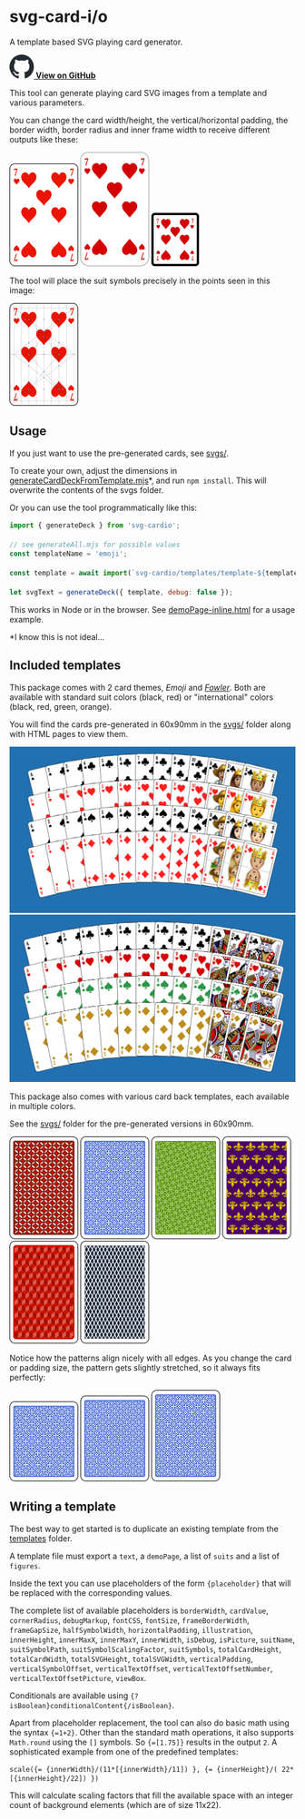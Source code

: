 # svg-card-i/o

A template based SVG playing card generator.

[**<img style="height: 3em;" src="https://raw.githubusercontent.com/ThomasR/Skatalysator/main/ui/svg-cardio/docs/github-mark.svg" alt="github logo"> View on GitHub**](https://github.com/ThomasR/Skatalysator/blob/main/ui/svg-cardio/)

This tool can generate playing card SVG images from a template and various parameters.

You can change the card width/height, the vertical/horizontal padding, the border width, border radius and inner frame width to receive different outputs like these:

![7 of hearts, default](https://raw.githubusercontent.com/ThomasR/Skatalysator/main/ui/svg-cardio/docs/hearts-7.svg)
![7 of hearts, large](https://raw.githubusercontent.com/ThomasR/Skatalysator/main/ui/svg-cardio/docs/hearts-7-large.svg)
![7 of hearts, mini](https://raw.githubusercontent.com/ThomasR/Skatalysator/main/ui/svg-cardio/docs/hearts-7-mini.svg)

The tool will place the suit symbols precisely in the points seen in this image:

![diagram of calculated intersection points](https://raw.githubusercontent.com/ThomasR/Skatalysator/main/ui/svg-cardio/docs/hearts-7-debug.svg)

## Usage

If you just want to use the pre-generated cards, see [svgs/](./svgs).

To create your own, adjust the dimensions in [generateCardDeckFromTemplate.mjs](./generator/generateCardDeckFromTemplate.mjs)*, and run `npm install`. This will overwrite the contents of the svgs folder.

Or you can use the tool programmatically like this:

```js
import { generateDeck } from 'svg-cardio';

// see generateAll.mjs for possible values
const templateName = 'emoji';

const template = await import(`svg-cardio/templates/template-${templateName}`);

let svgText = generateDeck({ template, debug: false });
```

This works in Node or in the browser. See [demoPage-inline.html](https://thomasr.github.io/Skatalysator/ui/svg-cardio/demoPage-inline.html) for a usage example.


*I know this is not ideal…

## Included templates

This package comes with 2 card themes, _Emoji_ and _[Fowler](https://tekeye.uk/playing_cards/svg-playing-cards)_. Both are available with standard suit colors (black, red) or "international" colors (black, red, green, orange).

You will find the cards pre-generated in 60x90mm in the [svgs/](./svgs) folder along with HTML pages to view them.

![Emoji card deck](https://raw.githubusercontent.com/ThomasR/Skatalysator/main/ui/svg-cardio/docs/emoji-deck.png)
![Fowler](https://raw.githubusercontent.com/ThomasR/Skatalysator/main/ui/svg-cardio/docs/tekeye-deck.png)


This package also comes with various card back templates, each available in multiple colors.

See the [svgs/](./svgs) folder for the pre-generated versions in 60x90mm. 

![Red card back with circles pattern](https://raw.githubusercontent.com/ThomasR/Skatalysator/main/ui/svg-cardio/docs/back-circles-red.svg)
![Blue card back with circles pattern](https://raw.githubusercontent.com/ThomasR/Skatalysator/main/ui/svg-cardio/docs/back-circles2-blue.svg)
![Green card back with interconnected pattern](https://raw.githubusercontent.com/ThomasR/Skatalysator/main/ui/svg-cardio/docs/back-interconnected-green.svg)
![Purple card back with fleur de lis pattern](https://raw.githubusercontent.com/ThomasR/Skatalysator/main/ui/svg-cardio/docs/back-fleur-purple.svg)
![Red card back with cube pattern](https://raw.githubusercontent.com/ThomasR/Skatalysator/main/ui/svg-cardio/docs/back-cubes-red.svg)
![Black card back with lozenges pattern](https://raw.githubusercontent.com/ThomasR/Skatalysator/main/ui/svg-cardio/docs/back-lozenges-black.svg)

Notice how the patterns align nicely with all edges. As you change the card or padding size, the pattern gets slightly stretched, so it always fits perfectly:

![Blue circle pattern, stretched](https://raw.githubusercontent.com/ThomasR/Skatalysator/main/ui/svg-cardio/docs/back-circles2-blue-small.svg)
![Blue circle pattern, stretched](https://raw.githubusercontent.com/ThomasR/Skatalysator/main/ui/svg-cardio/docs/back-circles2-medium.svg)
![Blue circle pattern, stretched](https://raw.githubusercontent.com/ThomasR/Skatalysator/main/ui/svg-cardio/docs/back-circles2-large.svg)

## Writing a template

The best way to get started is to duplicate an existing template from the [templates](./templates) folder.

A template file must export a `text`, a `demoPage`, a list of `suits` and a list of `figures`.

Inside the text you can use placeholders of the form `{placeholder}` that will be replaced with the corresponding values.

The complete list of available placeholders is   `borderWidth`,
  `cardValue`, `cornerRadius`, `debugMarkup`, `fontCSS`, `fontSize`, `frameBorderWidth`, `frameGapSize`, `halfSymbolWidth`, `horizontalPadding`, `illustration`, `innerHeight`, `innerMaxX`, `innerMaxY`, `innerWidth`, `isDebug`, `isPicture`, `suitName`, `suitSymbolPath`, `suitSymbolScalingFactor`, `suitSymbols`, `totalCardHeight`, `totalCardWidth`, `totalSVGHeight`, `totalSVGWidth`, `verticalPadding`, `verticalSymbolOffset`, `verticalTextOffset`, `verticalTextOffsetNumber`, `verticalTextOffsetPicture`, `viewBox`.

Conditionals are available using `{?isBoolean}conditionalContent{/isBoolean}`.

Apart from placeholder replacement,  the tool can also do basic math using the syntax `{=1+2}`. Other than the standard math operations, it also supports `Math.round` using the `[]` symbols. So `{=[1.75]}` results in the output `2`. A sophisticated example from one of the predefined templates:
```
scale({= {innerWidth}/(11*[{innerWidth}/11]) }, {= {innerHeight}/( 22*[{innerHeight}/22]) })
```
This will calculate scaling factors that fill the available space with an integer count of background elements (which are of size 11x22).
